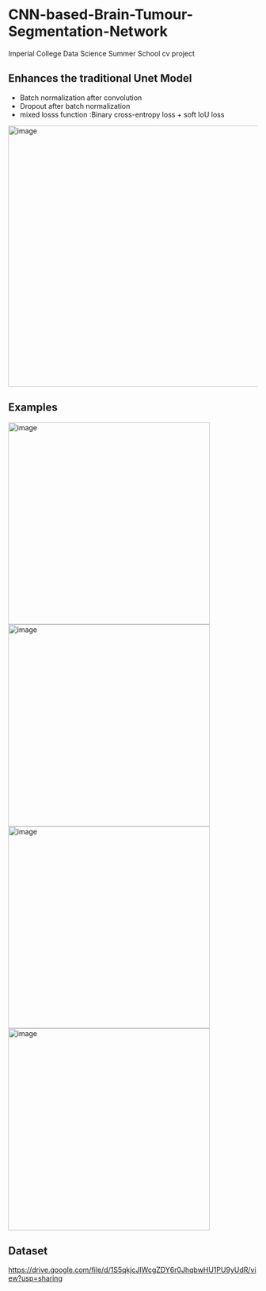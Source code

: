 # CNN-based-Brain-Tumour-Segmentation-Network
Imperial  College Data Science Summer School cv project

## Enhances the traditional Unet Model
- Batch normalization after convolution
- Dropout after batch normalization
- mixed losss function :Binary cross-entropy loss + soft IoU loss
<img width="526" alt="image" src="https://github.com/user-attachments/assets/5aeae29b-fbad-4c35-8264-da9d3385484d">

## Examples
<img width="407" alt="image" src="https://github.com/user-attachments/assets/ffbf7443-8c74-464a-b02f-117ba927976a">
<img width="407" alt="image" src="https://github.com/user-attachments/assets/2047a313-ea5d-4410-b159-ad1cf7c99e4c">
<img width="407" alt="image" src="https://github.com/user-attachments/assets/5a9c7b8b-2eb7-483c-9d5b-0e02c5751689">
<img width="407" alt="image" src="https://github.com/user-attachments/assets/7c1ff5ff-1bab-4a13-afd8-d36067a5981f">

## Dataset
https://drive.google.com/file/d/1S5qkjcJIWcgZDY6r0JhqbwHU1PU9yUdR/view?usp=sharing
